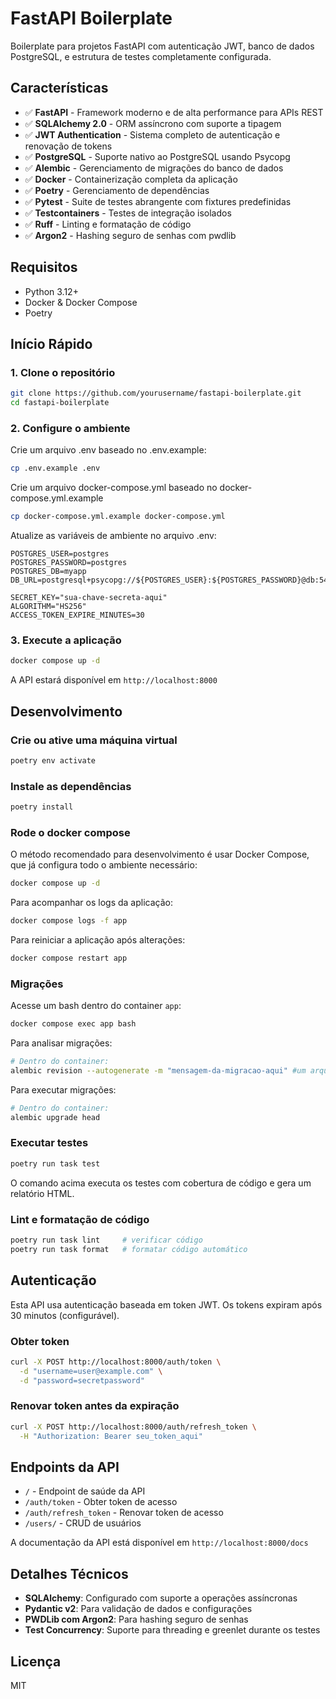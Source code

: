 # FastAPI Boilerplate

Boilerplate para projetos FastAPI com autenticação JWT, banco de dados PostgreSQL, e estrutura de testes completamente configurada.

## Características

- ✅ **FastAPI** - Framework moderno e de alta performance para APIs REST
- ✅ **SQLAlchemy 2.0** - ORM assíncrono com suporte a tipagem
- ✅ **JWT Authentication** - Sistema completo de autenticação e renovação de tokens
- ✅ **PostgreSQL** - Suporte nativo ao PostgreSQL usando Psycopg
- ✅ **Alembic** - Gerenciamento de migrações do banco de dados
- ✅ **Docker** - Containerização completa da aplicação
- ✅ **Poetry** - Gerenciamento de dependências
- ✅ **Pytest** - Suite de testes abrangente com fixtures predefinidas
- ✅ **Testcontainers** - Testes de integração isolados
- ✅ **Ruff** - Linting e formatação de código
- ✅ **Argon2** - Hashing seguro de senhas com pwdlib

## Requisitos

- Python 3.12+
- Docker & Docker Compose
- Poetry

## Início Rápido

### 1. Clone o repositório

```bash
git clone https://github.com/yourusername/fastapi-boilerplate.git
cd fastapi-boilerplate
```

### 2. Configure o ambiente

Crie um arquivo .env baseado no .env.example:

```bash
cp .env.example .env
```

Crie um arquivo docker-compose.yml baseado no docker-compose.yml.example

```bash
cp docker-compose.yml.example docker-compose.yml
```

Atualize as variáveis de ambiente no arquivo .env:

```
POSTGRES_USER=postgres
POSTGRES_PASSWORD=postgres
POSTGRES_DB=myapp
DB_URL=postgresql+psycopg://${POSTGRES_USER}:${POSTGRES_PASSWORD}@db:5432/${POSTGRES_DB}

SECRET_KEY="sua-chave-secreta-aqui"
ALGORITHM="HS256"
ACCESS_TOKEN_EXPIRE_MINUTES=30
```

### 3. Execute a aplicação

```bash
docker compose up -d
```

A API estará disponível em `http://localhost:8000`

## Desenvolvimento

### Crie ou ative uma máquina virtual

```bash
poetry env activate
```

### Instale as dependências
```bash
poetry install
```

### Rode o docker compose
O método recomendado para desenvolvimento é usar Docker Compose, que já configura todo o ambiente necessário:

```bash
docker compose up -d
```

Para acompanhar os logs da aplicação:

```bash
docker compose logs -f app
```

Para reiniciar a aplicação após alterações:

```bash
docker compose restart app
```

### Migrações

Acesse um bash dentro do container ``app``:
```bash
docker compose exec app bash
```

Para analisar migrações:
```bash
# Dentro do container:
alembic revision --autogenerate -m "mensagem-da-migracao-aqui" #um arquivo será gerado na pasta alembic/versions
```

Para executar migrações:
```bash
# Dentro do container:
alembic upgrade head
```

### Executar testes

```bash
poetry run task test
```

O comando acima executa os testes com cobertura de código e gera um relatório HTML.

### Lint e formatação de código

```bash
poetry run task lint     # verificar código
poetry run task format   # formatar código automático
```

## Autenticação

Esta API usa autenticação baseada em token JWT. Os tokens expiram após 30 minutos (configurável).

### Obter token

```bash
curl -X POST http://localhost:8000/auth/token \
  -d "username=user@example.com" \
  -d "password=secretpassword"
```

### Renovar token antes da expiração

```bash
curl -X POST http://localhost:8000/auth/refresh_token \
  -H "Authorization: Bearer seu_token_aqui"
```

## Endpoints da API

- `/` - Endpoint de saúde da API
- `/auth/token` - Obter token de acesso
- `/auth/refresh_token` - Renovar token de acesso
- `/users/` - CRUD de usuários

A documentação da API está disponível em ``http://localhost:8000/docs``

## Detalhes Técnicos

- **SQLAlchemy**: Configurado com suporte a operações assíncronas
- **Pydantic v2**: Para validação de dados e configurações
- **PWDLib com Argon2**: Para hashing seguro de senhas
- **Test Concurrency**: Suporte para threading e greenlet durante os testes

## Licença

MIT
